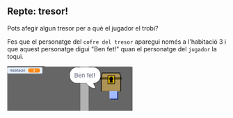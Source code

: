 ## Repte: tresor!

Pots afegir algun tresor per a què el jugador el trobi?

Fes que el personatge del `cofre del tresor` aparegui només a l'habitació 3 i que aquest personatge digui "Ben fet!" quan el personatge del `jugador` la toqui.

![captura de pantalla](images/world-treasure.png)